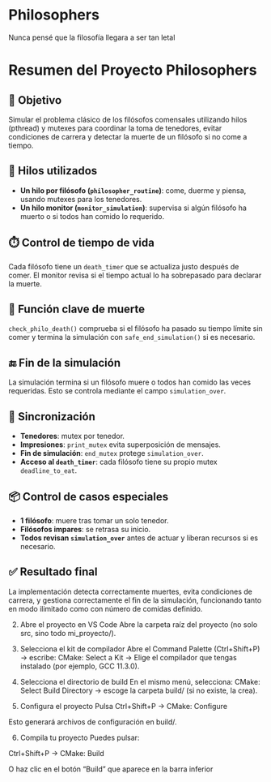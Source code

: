 # Philosophers
Nunca pensé que la filosofía llegara a ser tan letal

# Resumen del Proyecto Philosophers

## 🎯 Objetivo
Simular el problema clásico de los filósofos comensales utilizando hilos (pthread) y mutexes para coordinar la toma de tenedores, evitar condiciones de carrera y detectar la muerte de un filósofo si no come a tiempo.

## 🧵 Hilos utilizados
- **Un hilo por filósofo (`philosopher_routine`)**: come, duerme y piensa, usando mutexes para los tenedores.
- **Un hilo monitor (`monitor_simulation`)**: supervisa si algún filósofo ha muerto o si todos han comido lo requerido.

## ⏱️ Control de tiempo de vida
Cada filósofo tiene un `death_timer` que se actualiza justo después de comer. El monitor revisa si el tiempo actual lo ha sobrepasado para declarar la muerte.

## 🧠 Función clave de muerte
`check_philo_death()` comprueba si el filósofo ha pasado su tiempo límite sin comer y termina la simulación con `safe_end_simulation()` si es necesario.

## 🔚 Fin de la simulación
La simulación termina si un filósofo muere o todos han comido las veces requeridas. Esto se controla mediante el campo `simulation_over`.

## 🔐 Sincronización
- **Tenedores**: mutex por tenedor.
- **Impresiones**: `print_mutex` evita superposición de mensajes.
- **Fin de simulación**: `end_mutex` protege `simulation_over`.
- **Acceso al `death_timer`**: cada filósofo tiene su propio mutex `deadline_to_eat`.

## 📦 Control de casos especiales
- **1 filósofo**: muere tras tomar un solo tenedor.
- **Filósofos impares**: se retrasa su inicio.
- **Todos revisan `simulation_over`** antes de actuar y liberan recursos si es necesario.

## ✅ Resultado final
La implementación detecta correctamente muertes, evita condiciones de carrera, y gestiona correctamente el fin de la simulación, funcionando tanto en modo ilimitado como con número de comidas definido.

2. Abre el proyecto en VS Code
Abre la carpeta raíz del proyecto (no solo src, sino todo mi_proyecto/).

3. Selecciona el kit de compilador
Abre el Command Palette (Ctrl+Shift+P) → escribe:
CMake: Select a Kit
→ Elige el compilador que tengas instalado (por ejemplo, GCC 11.3.0).

4. Selecciona el directorio de build
En el mismo menú, selecciona: CMake: Select Build Directory → escoge la carpeta build/ (si no existe, la crea).

5. Configura el proyecto
Pulsa Ctrl+Shift+P → CMake: Configure

Esto generará archivos de configuración en build/.

6. Compila tu proyecto
Puedes pulsar:

Ctrl+Shift+P → CMake: Build

O haz clic en el botón “Build” que aparece en la barra inferior